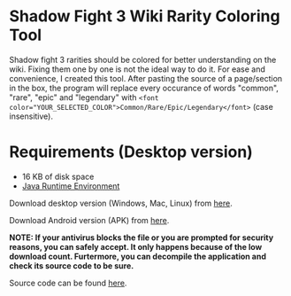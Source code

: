 # Shadow Fight 3 Wiki Rarity Coloring Tool
Shadow fight 3 rarities should be colored for better understanding on the wiki. Fixing them one by one is not the ideal way to do it. For ease and convenience, I created this tool.
After pasting the source of a page/section in the box, the program will replace every occurance of words "common", "rare", "epic" and "legendary" with `<font color="YOUR_SELECTED_COLOR">Common/Rare/Epic/Legendary</font>` (case insensitive).
# Requirements (Desktop version)
* 16 KB of disk space
* [Java Runtime Environment](https://java.com/en/download/manual.jsp)

Download desktop version (Windows, Mac, Linux) from [here](https://github.com/Pentox/RarityColorer_SF_Wiki/raw/master/RarityColoringTool.jar).

Download Android version (APK) from [here](https://github.com/Pentox/RarityColorer_SF_Wiki/raw/master/RarityColoringTool.apk).

**NOTE: If your antivirus blocks the file or you are prompted for security reasons, you can safely accept. It only happens because of the low download count. Furtermore, you can decompile the application and check its source code to be sure.**

Source code can be found [here](https://github.com/Pentox/RarityColorer_SF_Wiki/blob/master/src/com/creative/raritycolorer/RarityColorer.java).
